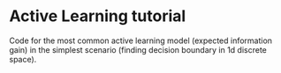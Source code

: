 # Active Learning tutorial

Code for the most common active learning model (expected information gain) in the simplest scenario (finding decision boundary in 1d discrete space).
